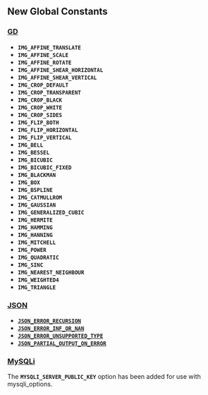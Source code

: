 New Global Constants
--------------------

### <a href="/book/image.html" class="link">GD</a>

-   <span class="simpara"> **`IMG_AFFINE_TRANSLATE`** </span>
-   <span class="simpara"> **`IMG_AFFINE_SCALE`** </span>
-   <span class="simpara"> **`IMG_AFFINE_ROTATE`** </span>
-   <span class="simpara"> **`IMG_AFFINE_SHEAR_HORIZONTAL`** </span>
-   <span class="simpara"> **`IMG_AFFINE_SHEAR_VERTICAL`** </span>
-   <span class="simpara"> **`IMG_CROP_DEFAULT`** </span>
-   <span class="simpara"> **`IMG_CROP_TRANSPARENT`** </span>
-   <span class="simpara"> **`IMG_CROP_BLACK`** </span>
-   <span class="simpara"> **`IMG_CROP_WHITE`** </span>
-   <span class="simpara"> **`IMG_CROP_SIDES`** </span>
-   <span class="simpara"> **`IMG_FLIP_BOTH`** </span>
-   <span class="simpara"> **`IMG_FLIP_HORIZONTAL`** </span>
-   <span class="simpara"> **`IMG_FLIP_VERTICAL`** </span>
-   <span class="simpara"> **`IMG_BELL`** </span>
-   <span class="simpara"> **`IMG_BESSEL`** </span>
-   <span class="simpara"> **`IMG_BICUBIC`** </span>
-   <span class="simpara"> **`IMG_BICUBIC_FIXED`** </span>
-   <span class="simpara"> **`IMG_BLACKMAN`** </span>
-   <span class="simpara"> **`IMG_BOX`** </span>
-   <span class="simpara"> **`IMG_BSPLINE`** </span>
-   <span class="simpara"> **`IMG_CATMULLROM`** </span>
-   <span class="simpara"> **`IMG_GAUSSIAN`** </span>
-   <span class="simpara"> **`IMG_GENERALIZED_CUBIC`** </span>
-   <span class="simpara"> **`IMG_HERMITE`** </span>
-   <span class="simpara"> **`IMG_HAMMING`** </span>
-   <span class="simpara"> **`IMG_HANNING`** </span>
-   <span class="simpara"> **`IMG_MITCHELL`** </span>
-   <span class="simpara"> **`IMG_POWER`** </span>
-   <span class="simpara"> **`IMG_QUADRATIC`** </span>
-   <span class="simpara"> **`IMG_SINC`** </span>
-   <span class="simpara"> **`IMG_NEAREST_NEIGHBOUR`** </span>
-   <span class="simpara"> **`IMG_WEIGHTED4`** </span>
-   <span class="simpara"> **`IMG_TRIANGLE`** </span>

### <a href="/book/json.html" class="link">JSON</a>

-   <span class="simpara">
    <a href="/json/constants.html#" class="link"><strong><code>JSON_ERROR_RECURSION</code></strong></a>
    </span>
-   <span class="simpara">
    <a href="/json/constants.html#" class="link"><strong><code>JSON_ERROR_INF_OR_NAN</code></strong></a>
    </span>
-   <span class="simpara">
    <a href="/json/constants.html#" class="link"><strong><code>JSON_ERROR_UNSUPPORTED_TYPE</code></strong></a>
    </span>
-   <span class="simpara">
    <a href="/json/constants.html#" class="link"><strong><code>JSON_PARTIAL_OUTPUT_ON_ERROR</code></strong></a>
    </span>

### <a href="/set/mysqlinfo.html#MySQLi" class="link">MySQLi</a>

The **`MYSQLI_SERVER_PUBLIC_KEY`** option has been added for use with
<span class="function">mysqli\_options</span>.
